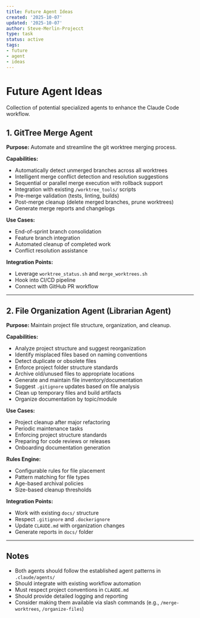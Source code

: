 ```yaml
---
title: Future Agent Ideas
created: '2025-10-07'
updated: '2025-10-07'
author: Steve-Merlin-Projecct
type: task
status: active
tags:
- future
- agent
- ideas
---
```


# Future Agent Ideas

Collection of potential specialized agents to enhance the Claude Code workflow.

## 1. GitTree Merge Agent

**Purpose:** Automate and streamline the git worktree merging process.

**Capabilities:**
- Automatically detect unmerged branches across all worktrees
- Intelligent merge conflict detection and resolution suggestions
- Sequential or parallel merge execution with rollback support
- Integration with existing `/worktree_tools/` scripts
- Pre-merge validation (tests, linting, builds)
- Post-merge cleanup (delete merged branches, prune worktrees)
- Generate merge reports and changelogs

**Use Cases:**
- End-of-sprint branch consolidation
- Feature branch integration
- Automated cleanup of completed work
- Conflict resolution assistance

**Integration Points:**
- Leverage `worktree_status.sh` and `merge_worktrees.sh`
- Hook into CI/CD pipeline
- Connect with GitHub PR workflow

---

## 2. File Organization Agent (Librarian Agent)

**Purpose:** Maintain project file structure, organization, and cleanup.

**Capabilities:**
- Analyze project structure and suggest reorganization
- Identify misplaced files based on naming conventions
- Detect duplicate or obsolete files
- Enforce project folder structure standards
- Archive old/unused files to appropriate locations
- Generate and maintain file inventory/documentation
- Suggest `.gitignore` updates based on file analysis
- Clean up temporary files and build artifacts
- Organize documentation by topic/module

**Use Cases:**
- Project cleanup after major refactoring
- Periodic maintenance tasks
- Enforcing project structure standards
- Preparing for code reviews or releases
- Onboarding documentation generation

**Rules Engine:**
- Configurable rules for file placement
- Pattern matching for file types
- Age-based archival policies
- Size-based cleanup thresholds

**Integration Points:**
- Work with existing `docs/` structure
- Respect `.gitignore` and `.dockerignore`
- Update `CLAUDE.md` with organization changes
- Generate reports in `docs/` folder

---

## Notes

- Both agents should follow the established agent patterns in `.claude/agents/`
- Should integrate with existing workflow automation
- Must respect project conventions in `CLAUDE.md`
- Should provide detailed logging and reporting
- Consider making them available via slash commands (e.g., `/merge-worktrees`, `/organize-files`)
